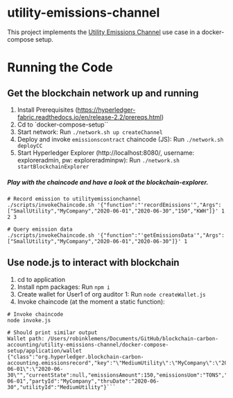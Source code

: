 # utility-emissions-channel

This project implements the [Utility Emissions Channel](https://wiki.hyperledger.org/display/CASIG/Utility+Emissions+Channel) use case in a docker-compose setup.

Running the Code
================

## Get the blockchain network up and running
1. Install Prerequisites (https://hyperledger-fabric.readthedocs.io/en/release-2.2/prereqs.html)
2. Cd to `docker-compose-setup``
3. Start network: Run `./network.sh up createChannel`
4. Deploy and invoke `emissionscontract` chaincode (JS): Run `./network.sh deployCC`
5. Start Hyperledger Explorer (http://localhost:8080/, username: exploreradmin, pw: exploreradminpw): Run `./network.sh startBlockchainExplorer`

##### Play with the chaincode and have a look at the blockchain-explorer. 
```shell
# Record emission to utilityemissionchannel
./scripts/invokeChaincode.sh '{"function":"'recordEmissions'","Args":["SmallUtility","MyCompany","2020-06-01","2020-06-30","150","KWH"]}' 1 2 3

# Query emission data 
./scripts/invokeChaincode.sh '{"function":"'getEmissionsData'","Args":["SmallUtility","MyCompany","2020-06-01","2020-06-30"]}' 1
```

## Use node.js to interact with blockchain
1. cd to application
2. Install npm packages: Run `npm i`
3. Create wallet for User1 of org auditor 1: Run `node createWallet.js`
4. Invoke chaincode (at the moment a static function): 
```shell
# Invoke chaincode 
node invoke.js

# Should print similar output
Wallet path: /Users/robinklemens/Documents/GitHub/blockchain-carbon-accounting/utility-emissions-channel/docker-compose-setup/application/wallet
{"class":"org.hyperledger.blockchain-carbon-accounting.emissionsrecord","key":"\"MediumUtility\":\"MyCompany\":\"2020-06-01\":\"2020-06-30\"","currentState":null,"emissionsAmount":150,"emissionsUom":"TONS","fromDate":"2020-06-01","partyId":"MyCompany","thruDate":"2020-06-30","utilityId":"MediumUtility"}```
    